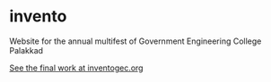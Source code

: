 # invento

Website for the annual multifest of Government Engineering College Palakkad 

[See the final work at inventogec.org](inventogec.org)
